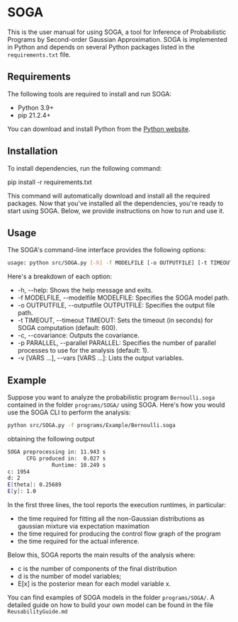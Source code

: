 # SOGA

This is the user manual for using SOGA, a tool for Inference of Probabilistic Programs by Second-order Gaussian Approximation. SOGA is implemented in Python and depends on several Python packages listed in the `requirements.txt` file.

## Requirements
The following tools are required to install and run SOGA:
- Python 3.9+
- pip 21.2.4+

You can download and install Python from the [Python website](https://www.python.org/).

## Installation
To install dependencies, run the following command:

pip install -r requirements.txt

This command will automatically download and install all the required packages. Now that you've installed all the dependencies, you're ready to start using SOGA. Below, we provide instructions on how to run and use it.

## Usage
The SOGA's command-line interface provides the following options:

```bash
usage: python src/SOGA.py [-h] -f MODELFILE [-o OUTPUTFILE] [-t TIMEOUT] [-c] [-p PARALLEL] [-v [VARS ...]]
```

Here's a breakdown of each option:

- -h, --help: Shows the help message and exits.
- -f MODELFILE, --modelfile MODELFILE: Specifies the SOGA model path.
- -o OUTPUTFILE, --outputfile OUTPUTFILE: Specifies the output file path.
- -t TIMEOUT, --timeout TIMEOUT: Sets the timeout (in seconds) for SOGA computation (default: 600).
- -c, --covariance: Outputs the covariance.
- -p PARALLEL, --parallel PARALLEL: Specifies the number of parallel processes to use for the analysis (default: 1).
- -v [VARS ...], --vars [VARS ...]: Lists the output variables.

## Example
Suppose you want to analyze the probabilistic program `Bernoulli.soga` contained in the folder `programs/SOGA/` using SOGA. Here's how you would use the SOGA CLI to perform the analysis:

```bash
python src/SOGA.py -f programs/Example/Bernoulli.soga
```

obtaining the following output

```bash
SOGA preprocessing in: 11.943 s
      CFG produced in:  0.027 s
              Runtime: 10.249 s
c: 1954
d: 2
E[theta]: 0.25689
E[y]: 1.0
```
In the first three lines, the tool reports the execution runtimes, in particular: 
- the time required for fitting all the non-Gaussian distributions as gaussian mixture via expectation maximation
- the time required for producing the control flow graph of the program
- the time required for the actual inference. 

Below this, SOGA reports the main results of the analysis where: 
- c is the number of components of the final distribution 
- d is the number of model variables; 
- E[x] is the posterior mean for each model variable x. 


You can find examples of SOGA models in the folder `programs/SOGA/`. A detailed guide on how to build your own model can be found in the file `ReusabilityGuide.md`


